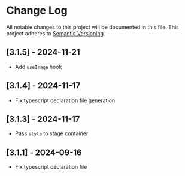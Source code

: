 # Change Log

All notable changes to this project will be documented in this file.
This project adheres to [Semantic Versioning](http://semver.org/).

## [3.1.5] - 2024-11-21

- Add `useImage` hook

## [3.1.4] - 2024-11-17

- Fix typescript declaration file generation

## [3.1.3] - 2024-11-17

- Pass `style` to stage container

## [3.1.1] - 2024-09-16

- Fix typescript declaration file
